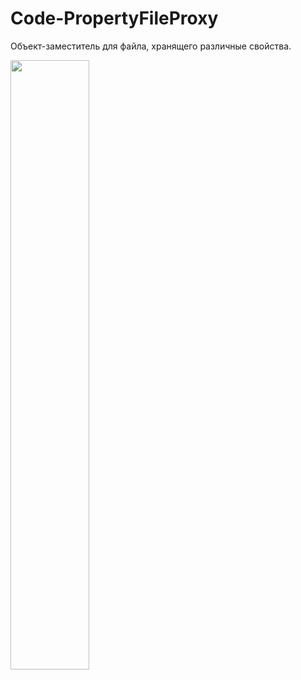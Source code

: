 # Code-PropertyFileProxy
Объект-заместитель для файла, хранящего различные свойства. 

<img src="https://user-images.githubusercontent.com/34096047/93654135-b6270a80-fa24-11ea-9c69-8e009065311b.png" width="50%" height="50%">
